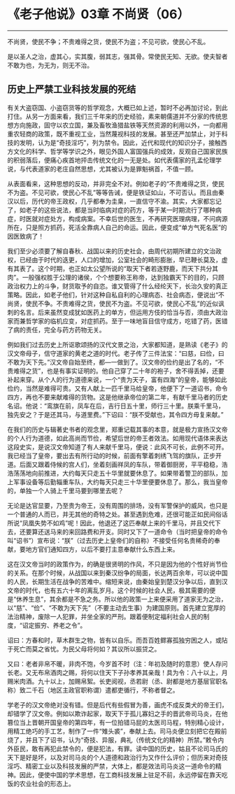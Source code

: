 # 《老子他说》03章 不尚贤（06）

------

不尚贤，使民不争；不贵难得之货，使民不为盗；不见可欲，使民心不乱。

是以圣人之治，虚其心，实其腹，弱其志，强其骨。常使民无知、无欲。使夫智者不敢为也，为无为，则无不治。

## 历史上严禁工业科技发展的死结

有关大盗窃国、小盗窃货等的哲学观念，大概已如上述，暂时不必再加讨论，到此打住。从另一方面来看，我们三千年来的历史经验，素来朝儒道并不分家的传统思想方向施政，固守以农立国，兼及畜牧渔猎盐铁等天然资源的利用以外，一向都用重农轻商的政策，既不重视工业，当然蔑视科技的发展。甚至还严加禁止，对于科技的发明，认为是“奇技淫巧”，列为禁令。因此，近代和现代的知识分子，接触西方文化的科学、哲学等学识之外，眼见外国人富国强兵的成效，反观自己国家民族的积弱落后，便痛心疾首地抨击传统文化的一无是处。如代表儒家的孔孟伦理学说，与代表道家的老庄自然思想，尤其被认为是罪魁祸首，不值一顾。

从表面看来，这种思想的反动，并非完全不对。例如老子的“不贵难得之货，使民不为盗。不见可欲，使民心不乱”等等告诫，便是铁证如山，不可否认。而且由秦汉以后，历代的帝王政权，几乎都奉为圭臬，一直信守不渝。其实，大家都忘记了，如老子的这些说法，都是当时临病对症的药方，等于某一时期流行了哪种病症，时医就对症处方，构成病案。不幸后世的医生，不再研究医理病理，不问病源所在，只是照方抓药，死活全靠病人自己的命运。因此，便变成“单方气死名医”的因医致病了！

我们至少必须要了解自春秋、战国以来的历史社会，由周代初期所建立的文治政权，已经由于时代的迭更，人口的增加，公室社会的畸形膨胀，早已鞭长莫及，虚有其表了。这个时期，也正如太公望所说的“取天下者若逐野鹿，而天下共分其肉”。一般强权胜于公理的诸侯，个个想要称王称帝，达到独霸天下的目的，只顾政治权力上的斗争，财货取予的自恣。谁又管得了什么经纶天下，长治久安的真正策略。因此，如老子他们，针对这种自私自利的心理病态、社会病态，便说出“不尚贤，使民不争。不贵难得之货，使民不为盗。不见可欲，使民心不乱”的近似讽刺的名言。后来虽然变成犹如医药上的单方，但运用方伎的恰当与否，须由大政治家而兼哲学家的临机应变，对症抓药。至于一味地盲目信守成方，吃错了药，医错了病的责任，完全与药方药物无关。

例如我们过去历史上所讴歌颂扬的汉代文景之治，大家都知道，是熟读《老子》的汉文帝母子，信守道家的黄老之道的时代。老子传了三件法宝：“曰慈，曰俭，曰不敢为天下先。”汉文帝自始至终，都—一做到了。汉文帝的俭约是出了名的，“不贵难得之货”，也是有事实证明的。他自己穿了二十年的袍子，舍不得丢掉，还要补起来穿。从个人的行为道德来说，一个“贵为天子，富有四海”的皇帝，能够如此俭约，当然是难得可贵。又有人献上一匹千里马给皇帝，他便下了一道诏书，命令四方，再也不要来献难得的货物。这是他继承帝位的第二年，有献千里马者的历史名诏。他说：“鸾旗在前，凤车在后，吉行日五十里，师行三十里。朕乘千里马，独先安之？于是还其马，与道里费。”下诏曰：“朕不受献也，其令四方毋复来献。”

在我们的历史与辑著史书者的观念里，郑重记载其事的本意，就是极力宣扬汉文帝的个人行为道德，如此高尚而节俭，希望后世的帝王者效法。如用现代语体来表达这段史实，是说汉文帝知道了有人来献千里马，便说：此风不可长，此例不可开。我已经当了皇帝，要出去有所行动的时候，前面有擎着刺绣飞驾的旗队，正步开道。后面又跟着侍候的宫人们，坐着刻画祥凤的车队，带着御厨房，平平稳稳，浩浩荡荡地向前推进，大约每天只走五十华里就要休息了。如果带着警卫的部队，加上军事设备等后勤辎重车队，大约每天只走三十华里便要休息了。那么，我当皇帝的，单独一个人骑上千里马要到哪里去呢？

无论是达官显要，乃至贵为帝王，没有周围的排场，没有军警保护的威风，也只是一个普通的人而已，并无其他的奇特之处。甚至遇到危难，还很可能正如民间俗话所说“凤凰失势不如鸡”呢！因此，他退还了这匹奉献上来的千里马，并且交代下去，还要算还送马来的来回路费和开支。同时又下了一道命令（当时把皇帝的命令叫“诏书”）宣布说：“朕”（过去历史上皇帝们的自称）不接受任何名贵稀奇的奉献，要地方官们通知四方，以后不要打主意奉献什么东西上来。

这在汉文帝当时的政策作为，的确是很贤明的作风，不只是因为他的个性好尚节俭的关系。在那个时候，从战国以来到秦汉纷争的局面，长达两百余年，可以说中国的人民，长期生活在战争的苦难中。缩短来说，由秦始皇到楚汉分争以后，直到汉文帝的时代，也有五六十年的离乱岁月。这个时候的社会人民，极其需要的便是“休养生息”，其余都是不急之务。所以他的政策一上来便采用了道家无为之治，以“慈”、“俭”、“不敢为天下先”（不要主动去生事）为建国原则。首先建立宽厚的法治精神，废除一人犯罪，并坐全家的严刑。跟着便制定福利社会人民的制度，“诏定振穷、养老之令”。

诏曰：方春和时，草木群生之物，皆有以自乐。而吾百姓鳏寡孤独穷困之人，或阽于死亡而莫之省忧。为民父母将何如？其议所以振贷之。

又曰：老者非帛不暖，非肉不饱，今岁首不时（注：年初及随时的意思）使人存问长老。又无布帛酒肉之赐，将何以住天下子孙孝养其亲哉！具为令：八十以上，月赐米肉酒。九十以上，加赐帛絮。长吏阅视，丞若尉（丞、尉都是地方基层官职名称）致二千石（地区主政官职称谓）遣都吏循行，不称者督之。

学老子的汉文帝绝对没有错。但是后代有些假冒为善，画虎不成反类犬的帝王们，却错学了汉文帝。例如以欺诈起家，取天下于孤儿寡妇之手的晋武帝司马炎，在他篡位当上晋朝开国皇帝的第四年，有一位拍错马屁的太医司马程，特别精心设计，用精工绝巧的手工艺，制作了一件“雉头裘”，奉献上去。司马炎便立刻把它在殿前烧了，并且下了诏书，认为“奇技、异服，典礼（传统文化的精神）所禁。”敕令内外臣民，敢有再犯此禁令的，便是犯法，有罪。读中国的历史，姑且不论司马氏的天下是好是坏，以及对司马炎的个人道德和政治行为又作什么评价；但历来对奇技淫巧、精密工业以及科技发展的严禁，大体上，都是效法司马炎这一道命令的精神。因此，便使中国的学术思想，在工商科技发展上驻足不前，永远停留在靠天吃饭的农业社会的形态上。
